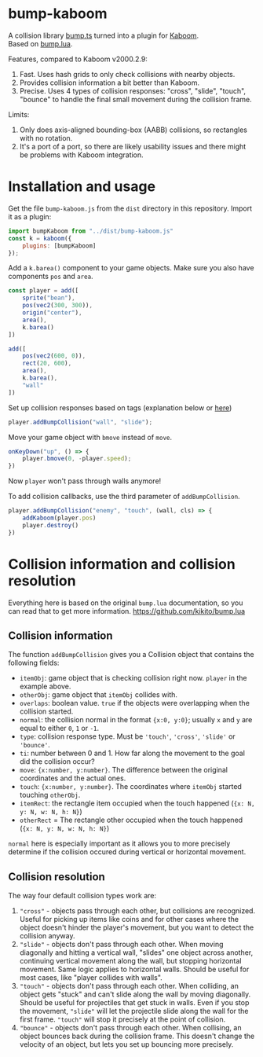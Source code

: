 # bump-kaboom

A collision library [bump.ts](https://github.com/hood/bump.ts) turned into a plugin for [Kaboom](https://kaboomjs.com).  
Based on [bump.lua](https://github.com/kikito/bump.lua).

Features, compared to Kaboom v2000.2.9:

1. Fast. Uses hash grids to only check collisions with nearby objects.
2. Provides collision information a bit better than Kaboom.
3. Precise. Uses 4 types of collision responses: "cross", "slide", "touch", "bounce" to handle the final small movement during the collision frame.

Limits:

1. Only does axis-aligned bounding-box (AABB) collisions, so rectangles with no rotation.
2. It's a port of a port, so there are likely usability issues and there might be problems with Kaboom integration. 

# Installation and usage

Get the file `bump-kaboom.js` from the `dist` directory in this repository. Import it as a plugin:

```js
import bumpKaboom from "../dist/bump-kaboom.js"
const k = kaboom({
    plugins: [bumpKaboom]
});

```

Add a `k.barea()` component to your game objects. Make sure you also have components `pos` and `area`.


```js
const player = add([
    sprite("bean"),
    pos(vec2(300, 300)),
    origin("center"),
    area(),
    k.barea()
])

add([
    pos(vec2(600, 0)),
    rect(20, 600),
    area(),
    k.barea(),
    "wall"
])
```

Set up collision responses based on tags (explanation below or [here](https://github.com/kikito/bump.lua#collision-resolution))

```js
player.addBumpCollision("wall", "slide");
```

Move your game object with `bmove` instead of `move`.

```js
onKeyDown("up", () => {
    player.bmove(0, -player.speed);
})
```

Now `player` won't pass through walls anymore!

To add collision callbacks, use the third parameter of `addBumpCollision`.

```js
player.addBumpCollision("enemy", "touch", (wall, cls) => {
    addKaboom(player.pos)
    player.destroy()
})

```

# Collision information and collision resolution

Everything here is based on the original `bump.lua` documentation, so you can read that to get more information. https://github.com/kikito/bump.lua

## Collision information

The function `addBumpCollision` gives you a Collision object that contains the following fields:

-  `itemObj`: game object that is checking collision right now. `player` in the example above.
-  `otherObj`: game object that `itemObj` collides with.
-  `overlaps`: boolean value. `true` if the objects were overlapping when the collision started.
-  `normal`:  the collision normal in the format `{x:0, y:0}`; usually `x` and `y` are equal to either `0`, `1` or `-1`.
-  `type`: collision response type. Must be `'touch'`, `'cross'`, `'slide'` or `'bounce'`.
-  `ti`: number between 0 and 1. How far along the movement to the goal did the collision occur?
-  `move`: `{x:number, y:number}`. The difference between the original coordinates and the actual ones.
-   `touch`: `{x:number, y:number}`. The coordinates where `itemObj` started touching `otherObj`.
-   `itemRect`: the rectangle item occupied when the touch happened (`{x: N, y: N, w: N, h: N}`)
-   `otherRect` = The rectangle other occupied when the touch happened (`{x: N, y: N, w: N, h: N}`)

`normal` here is especially important as it allows you to more precisely determine if the collision occured during vertical or horizontal movement.

## Collision resolution

The way four default collision types work are:

1. `"cross"` - objects pass through each other, but collisions are recognized. Useful for picking up items like coins and for other cases where the object doesn't hinder the player's movement, but you want to detect the collision anyway.
2. `"slide"` - objects don't pass through each other. When moving diagonally and hitting a vertical wall, "slides" one object across another, continuing vertical movement along the wall, but stopping horizontal movement. Same logic applies to horizontal walls. Should be useful for most cases, like "player collides with walls".
3. `"touch"` - objects don't pass through each other. When colliding, an object gets "stuck" and can't slide along the wall by moving diagonally. Should be useful for projectiles that get stuck in walls. Even if you stop the movement, `"slide"` will let the projectile slide along the wall for the first frame. `"touch"` will stop it precisely at the point of collision.
4. `"bounce"` - objects don't pass through each other. When collising, an object bounces back during the collision frame. This doesn't change the velocity of an object, but lets you set up bouncing more precisely.


